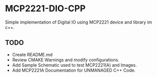 # MCP2221-DIO-CPP
Simple implementation of Digital IO using MCP2221 device and library im c++.

## TODO
- Create README.md
- Review CMAKE Warnings and modify configurations.
- Add Sample Schematic used to test MCP2221(A) and Images.
- Add MCP2221A Documentation for UNMANAGED C++ Code.
